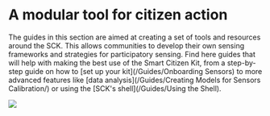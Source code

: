 # A modular tool for citizen action

The guides in this section are aimed at creating a set of tools and resources around the SCK. This allows communities to develop their own sensing frameworks and strategies for participatory sensing. Find here guides that will help with making the best use of the Smart Citizen Kit, from a step-by-step guide on how to [set up your kit](/Guides/Onboarding Sensors) to more advanced features like [data analysis](/Guides/Creating Models for Sensors Calibration/) or using the [SCK's shell](/Guides/Using the Shell).

![](https://camo.githubusercontent.com/53ece1879090c116a1be2e3998df2960afc9fa12/68747470733a2f2f63646e2e7261776769742e636f6d2f6661626c616262636e2f736d617274636974697a656e2d746f6f6c6b69742f32346233353431382f696d672e6a7067)